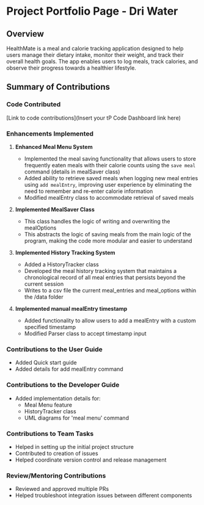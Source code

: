 # Project Portfolio Page - Dri Water

## Overview
HealthMate is a meal and calorie tracking application designed to help users manage their dietary intake, monitor their weight, and track their overall health goals. The app enables users to log meals, track calories, and observe their progress towards a healthier lifestyle.

## Summary of Contributions

### Code Contributed
[Link to code contributions](Insert your tP Code Dashboard link here)

### Enhancements Implemented
1. **Enhanced Meal Menu System**
   * Implemented the meal saving functionality that allows users to store frequently eaten meals with their calorie counts using the `save meal` command (details in mealSaver class)
   * Added ability to retrieve saved meals when logging new meal entries using `add mealEntry`, improving user experience by eliminating the need to remember and re-enter calorie information
   * Modified mealEntry class to accommodate retrieval of saved meals

2. **Implemented MealSaver Class**
   * This class handles the logic of writing and overwriting the mealOptions
   * This abstracts the logic of saving meals from the main logic of the program, making the code more modular and easier to understand

3. **Implemented History Tracking System** 
   * Added a HistoryTracker class
   * Developed the meal history tracking system that maintains a chronological record of all meal entries that persists beyond the current session
   * Writes to a csv file the current meal_entries and meal_options within the /data folder

4. **Implemented manual mealEntry timestamp** 
   * Added functionality to allow users to add a mealEntry with a custom specified timestamp
   * Modified Parser class to accept timestamp input

### Contributions to the User Guide
  * Added Quick start guide
  * Added details for add mealEntry command


### Contributions to the Developer Guide
* Added implementation details for:
  * Meal Menu feature
  * HistoryTracker class
  * UML diagrams for 'meal menu' command

### Contributions to Team Tasks
* Helped in setting up the initial project structure
* Contributed to creation of issues
* Helped coordinate version control and release management

### Review/Mentoring Contributions
* Reviewed and approved multiple PRs
* Helped troubleshoot integration issues between different components

